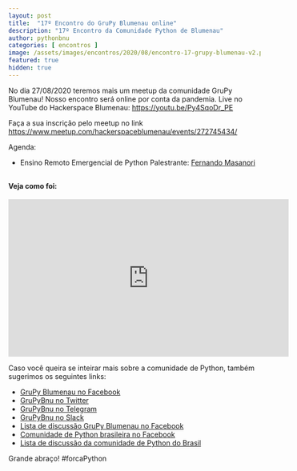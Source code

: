 ```yaml
---
layout: post
title:  "17º Encontro do GruPy Blumenau online"
description: "17º Encontro da Comunidade Python de Blumenau"
author: pythonbnu
categories: [ encontros ]
image: /assets/images/encontros/2020/08/encontro-17-grupy-blumenau-v2.png
featured: true
hidden: true
---
```


No dia 27/08/2020 teremos mais um meetup da comunidade GruPy Blumenau! Nosso encontro será online por conta da pandemia. Live no YouTube do Hackerspace Blumenau: https://youtu.be/Py4SqoDr_PE

Faça a sua inscrição pelo meetup no link https://www.meetup.com/hackerspaceblumenau/events/272745434/

Agenda:

- Ensino Remoto Emergencial de Python
Palestrante: [Fernando Masanori](https://www.linkedin.com/in/fmasanori/)

<h4 style="margin-top: 30px;">Veja como foi:</h4>

<iframe width="560" height="315" src="https://www.youtube.com/embed/QQPSEgsXVxg" frameborder="0" allow="accelerometer; autoplay; encrypted-media; gyroscope; picture-in-picture" allowfullscreen></iframe>

Caso você queira se inteirar mais sobre a comunidade de Python, também sugerimos os seguintes links:

<ul>
    <li><a href="https://www.facebook.com/pythonbnu/">GruPy Blumenau no Facebook</a></li>
    <li><a href="https://twitter.com/pythonbnu">GruPyBnu no Twitter</a></li>
    <li><a href="https://telegram.me/GruPyBnu">GruPyBnu no Telegram</a></li>
    <li><a href="https://hackerspaceblumenau.slack.com/messages/C6U70HXK4">GruPyBnu no Slack</a></li>
    <li><a href="https://www.facebook.com/groups/185266825299444/">Lista de discussão GruPy Blumenau no Facebook</a></li>
    <li><a href="https://www.facebook.com/groups/python.brasil/">Comunidade de Python brasileira no Facebook</a></li>
    <li><a href="https://groups.google.com/forum/#!forum/python-brasil">Lista de discussão da comunidade de Python do Brasil</a></li>
</ul>

Grande abraço!
#forcaPython